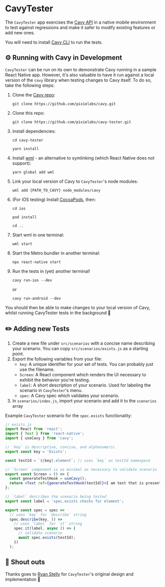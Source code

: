 # CavyTester

The `CavyTester` app exercises the [Cavy API](https://github.com/pixielabs/cavy)
in a native mobile environment to test against regressions and make it safer to
modify existing features or add new ones.

You will need to install [Cavy CLI](https://github.com/pixielabs/cavy-cli) to
run the tests.

## ⚙️ Running with Cavy in Development

`CavyTester` can be run on its own to demonstrate Cavy running in a sample React
Native app. However, it's also valuable to have it run against a local version
of the `cavy` library when testing changes to Cavy itself. To do so, take the
following steps:

1. Clone the [Cavy repo](https://github.com/pixielabs/cavy):

    `git clone https://github.com/pixielabs/cavy.git`

2. Clone this repo:

    `git clone https://github.com/pixielabs/cavy-tester.git`

3. Install dependencies:

    `cd cavy-tester`

    `yarn install`

3. Install [wml](https://github.com/wix/wml#readme) - an alternative to
  symlinking (which React Native does not support):

    `yarn global add wml`

4. Link your local version of Cavy to `CavyTester`'s node modules:

    `wml add {PATH_TO_CAVY} node_modules/cavy`

5. (For iOS testing) Install
   [CocoaPods](https://guides.cocoapods.org/using/getting-started.html), then:

    `cd ios`

    `pod install`

    `cd ..`

6. Start wml in one terminal:

    `wml start`

7. Start the Metro bundler in another terminal:

    `npx react-native start`

7. Run the tests in (yet) another terminal!

    `cavy run-ios --dev`

    or

    `cavy run-android --dev`

You should then be able to make changes to your local version of Cavy, whilst
running CavyTester tests in the background 🎉

## ✏️ Adding new Tests

1. Create a new file under `src/scenarios` with a concise name describing your
   scenario. You can copy `src/scenarios/exists.js` as a starting point.
2. Export the following variables from your file:
    - `key`: A unique identifier for your set of tests. You can probably just
      use the filename.
    - `Screen`: A React component which renders the UI necessary to exhibit the
      behavior you're testing.
    - `label`: A short description of your scenario. Used for labeling the
      scenario in `CavyTester`'s menu.
    - `spec`: A Cavy spec which validates your scenario.
3. In `scenarios/index.js`, import your scenario and add it to the `scenarios`
  array

Example `CavyTester` scenario for the `spec.exists` functionality:

```jsx
// exists.js
import React from 'react';
import { Text } from 'react-native';
import { useCavy } from 'cavy';

// `key` is descriptive, concise, and alphanumeric
export const key = 'Exists';

const testId = `${key}.element`; // uses `key` as testId namespace

// `Screen` component is as minimal as necessary to validate scenario
export const Screen = () => {
  const generateTestHook = useCavy();
  return <Text ref={generateTestHook(testId)}>I am text that is present</Text>;
};

// `label` describes the scenario being tested
export const label = 'spec.exists checks for element';

export const spec = spec =>
  // uses `key` for `describe` string
  spec.describe(key, () =>
    // uses `label` for `it` string
    spec.it(label, async () => {
      // validate scenario
      await spec.exists(testId);
    })
  );

```

## 🎉 Shout outs

Thanks goes to [Ryan Stelly](https://github.com/FLGMwt) for `CavyTester`'s
original design and implementation 🙌
